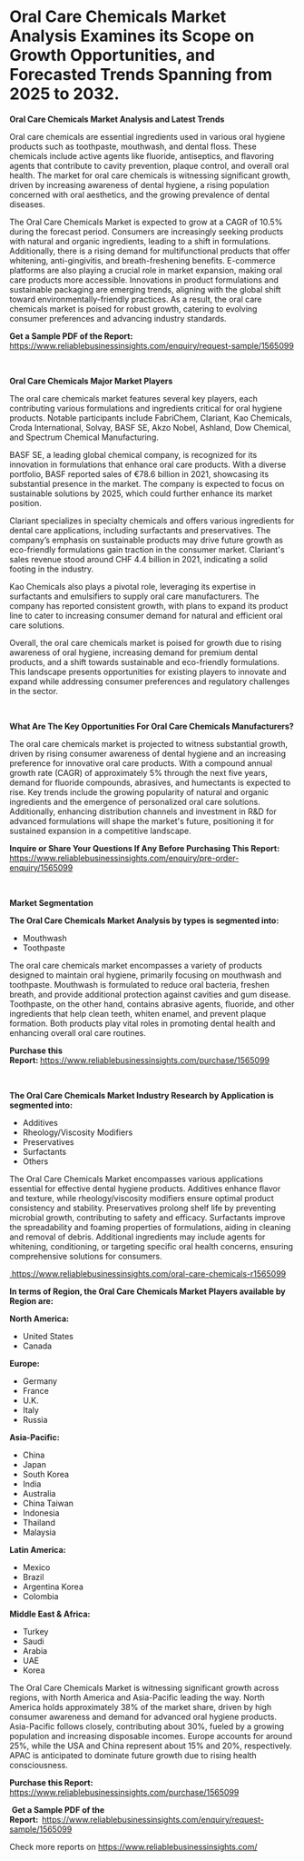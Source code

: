 <p><h1>Oral Care Chemicals Market Analysis Examines its Scope on Growth Opportunities, and Forecasted Trends Spanning from 2025 to 2032.</h1></p><p><strong>Oral Care Chemicals Market Analysis and Latest Trends</strong></p>
<p><p>Oral care chemicals are essential ingredients used in various oral hygiene products such as toothpaste, mouthwash, and dental floss. These chemicals include active agents like fluoride, antiseptics, and flavoring agents that contribute to cavity prevention, plaque control, and overall oral health. The market for oral care chemicals is witnessing significant growth, driven by increasing awareness of dental hygiene, a rising population concerned with oral aesthetics, and the growing prevalence of dental diseases.</p><p>The Oral Care Chemicals Market is expected to grow at a CAGR of 10.5% during the forecast period. Consumers are increasingly seeking products with natural and organic ingredients, leading to a shift in formulations. Additionally, there is a rising demand for multifunctional products that offer whitening, anti-gingivitis, and breath-freshening benefits. E-commerce platforms are also playing a crucial role in market expansion, making oral care products more accessible. Innovations in product formulations and sustainable packaging are emerging trends, aligning with the global shift toward environmentally-friendly practices. As a result, the oral care chemicals market is poised for robust growth, catering to evolving consumer preferences and advancing industry standards.</p></p>
<p><strong>Get a Sample PDF of the Report:&nbsp;</strong> <a href="https://www.reliablebusinessinsights.com/enquiry/request-sample/1565099?utm_campaign=2220&utm_medium=2&utm_source=Github&utm_content=ia&utm_term=01022025&utm_id=oral-care-chemicals">https://www.reliablebusinessinsights.com/enquiry/request-sample/1565099</a></p>
<p>&nbsp;</p>
<p><strong>Oral Care Chemicals Major Market Players</strong></p>
<p><p>The oral care chemicals market features several key players, each contributing various formulations and ingredients critical for oral hygiene products. Notable participants include FabriChem, Clariant, Kao Chemicals, Croda International, Solvay, BASF SE, Akzo Nobel, Ashland, Dow Chemical, and Spectrum Chemical Manufacturing.</p><p>BASF SE, a leading global chemical company, is recognized for its innovation in formulations that enhance oral care products. With a diverse portfolio, BASF reported sales of €78.6 billion in 2021, showcasing its substantial presence in the market. The company is expected to focus on sustainable solutions by 2025, which could further enhance its market position.</p><p>Clariant specializes in specialty chemicals and offers various ingredients for dental care applications, including surfactants and preservatives. The company’s emphasis on sustainable products may drive future growth as eco-friendly formulations gain traction in the consumer market. Clariant's sales revenue stood around CHF 4.4 billion in 2021, indicating a solid footing in the industry.</p><p>Kao Chemicals also plays a pivotal role, leveraging its expertise in surfactants and emulsifiers to supply oral care manufacturers. The company has reported consistent growth, with plans to expand its product line to cater to increasing consumer demand for natural and efficient oral care solutions.</p><p>Overall, the oral care chemicals market is poised for growth due to rising awareness of oral hygiene, increasing demand for premium dental products, and a shift towards sustainable and eco-friendly formulations. This landscape presents opportunities for existing players to innovate and expand while addressing consumer preferences and regulatory challenges in the sector.</p></p>
<p>&nbsp;</p>
<p><strong>What Are The Key Opportunities For Oral Care Chemicals Manufacturers?</strong></p>
<p><p>The oral care chemicals market is projected to witness substantial growth, driven by rising consumer awareness of dental hygiene and an increasing preference for innovative oral care products. With a compound annual growth rate (CAGR) of approximately 5% through the next five years, demand for fluoride compounds, abrasives, and humectants is expected to rise. Key trends include the growing popularity of natural and organic ingredients and the emergence of personalized oral care solutions. Additionally, enhancing distribution channels and investment in R&D for advanced formulations will shape the market's future, positioning it for sustained expansion in a competitive landscape.</p></p>
<p><strong>Inquire or Share Your Questions If Any Before Purchasing This Report:</strong> <a href="https://www.reliablebusinessinsights.com/enquiry/pre-order-enquiry/1565099?utm_campaign=2220&utm_medium=2&utm_source=Github&utm_content=ia&utm_term=01022025&utm_id=oral-care-chemicals">https://www.reliablebusinessinsights.com/enquiry/pre-order-enquiry/1565099</a></p>
<p>&nbsp;</p>
<p><strong>Market Segmentation</strong></p>
<p><strong>The Oral Care Chemicals Market Analysis by types is segmented into:</strong></p>
<p><ul><li>Mouthwash</li><li>Toothpaste</li></ul></p>
<p><p>The oral care chemicals market encompasses a variety of products designed to maintain oral hygiene, primarily focusing on mouthwash and toothpaste. Mouthwash is formulated to reduce oral bacteria, freshen breath, and provide additional protection against cavities and gum disease. Toothpaste, on the other hand, contains abrasive agents, fluoride, and other ingredients that help clean teeth, whiten enamel, and prevent plaque formation. Both products play vital roles in promoting dental health and enhancing overall oral care routines.</p></p>
<p><strong>Purchase this Report:&nbsp;</strong><a href="https://www.reliablebusinessinsights.com/purchase/1565099?utm_campaign=2220&utm_medium=2&utm_source=Github&utm_content=ia&utm_term=01022025&utm_id=oral-care-chemicals">https://www.reliablebusinessinsights.com/purchase/1565099</a></p>
<p>&nbsp;</p>
<p><strong>The Oral Care Chemicals Market Industry Research by Application is segmented into:</strong></p>
<p><ul><li>Additives</li><li>Rheology/Viscosity Modifiers</li><li>Preservatives</li><li>Surfactants</li><li>Others</li></ul></p>
<p><p>The Oral Care Chemicals Market encompasses various applications essential for effective dental hygiene products. Additives enhance flavor and texture, while rheology/viscosity modifiers ensure optimal product consistency and stability. Preservatives prolong shelf life by preventing microbial growth, contributing to safety and efficacy. Surfactants improve the spreadability and foaming properties of formulations, aiding in cleaning and removal of debris. Additional ingredients may include agents for whitening, conditioning, or targeting specific oral health concerns, ensuring comprehensive solutions for consumers.</p></p>
<p><a href="https://www.reliablebusinessinsights.com/oral-care-chemicals-r1565099?utm_campaign=2220&utm_medium=2&utm_source=Github&utm_content=ia&utm_term=01022025&utm_id=oral-care-chemicals">&nbsp;https://www.reliablebusinessinsights.com/oral-care-chemicals-r1565099</a></p>
<p><strong>In terms of Region, the Oral Care Chemicals Market Players available by Region are:</strong></p>
<p>
    <p> <strong> North America: </strong>
        <ul>
            <li>United States</li>
            <li>Canada</li>
        </ul>
        </p> 
    <p> <strong> Europe: </strong>
        <ul>
            <li>Germany</li>
            <li>France</li>
            <li>U.K.</li>
            <li>Italy</li>
            <li>Russia</li>
        </ul>
        </p> 
    <p> <strong> Asia-Pacific: </strong>
        <ul>
            <li>China</li>
            <li>Japan</li>
            <li>South Korea</li>
            <li>India</li>
            <li>Australia</li>
            <li>China Taiwan</li>
            <li>Indonesia</li>
            <li>Thailand</li>
            <li>Malaysia</li>
        </ul>
        </p> 
    <p> <strong> Latin America: </strong>
        <ul>
            <li>Mexico</li>
            <li>Brazil</li>
            <li>Argentina Korea</li>
            <li>Colombia</li>
        </ul>
        </p> 
    <p> <strong> Middle East & Africa: </strong>
        <ul>
            <li>Turkey</li>
            <li>Saudi</li>
            <li>Arabia</li>
            <li>UAE</li>
            <li>Korea</li>
        </ul>
    </p>
    </p>
<p><p>The Oral Care Chemicals Market is witnessing significant growth across regions, with North America and Asia-Pacific leading the way. North America holds approximately 38% of the market share, driven by high consumer awareness and demand for advanced oral hygiene products. Asia-Pacific follows closely, contributing about 30%, fueled by a growing population and increasing disposable incomes. Europe accounts for around 25%, while the USA and China represent about 15% and 20%, respectively. APAC is anticipated to dominate future growth due to rising health consciousness.</p></p>
<p><strong>Purchase this Report: </strong><a href="https://www.reliablebusinessinsights.com/purchase/1565099?utm_campaign=2220&utm_medium=2&utm_source=Github&utm_content=ia&utm_term=01022025&utm_id=oral-care-chemicals">https://www.reliablebusinessinsights.com/purchase/1565099</a></p>
<p>&nbsp;<strong>Get a Sample PDF of the Report:&nbsp;&nbsp;</strong><a href="https://www.reliablebusinessinsights.com/enquiry/request-sample/1565099?utm_campaign=2220&utm_medium=2&utm_source=Github&utm_content=ia&utm_term=01022025&utm_id=oral-care-chemicals">https://www.reliablebusinessinsights.com/enquiry/request-sample/1565099</a></p>
<p><strong></strong></p>
<p>Check more reports on <a href="https://www.reliablebusinessinsights.com/?utm_campaign=2220&utm_medium=2&utm_source=Github&utm_content=ia&utm_term=01022025&utm_id=oral-care-chemicals">https://www.reliablebusinessinsights.com/</a></p>